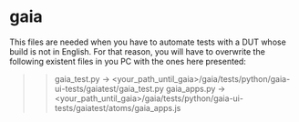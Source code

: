 gaia
================================================
This files are needed when you have to automate tests with a DUT whose build
is not in English. For that reason, you will have to overwrite the following
existent files in you PC with the ones here presented:

>> gaia_test.py -> <your_path_until_gaia>/gaia/tests/python/gaia-ui-tests/gaiatest/gaia_test.py
>> gaia_apps.py -> <your_path_until_gaia>/gaia/tests/python/gaia-ui-tests/gaiatest/atoms/gaia_apps.js